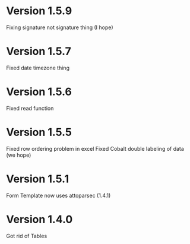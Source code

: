 
# Version 1.5.9
Fixing signature not signature thing (I hope)
# Version 1.5.7
Fixed date timezone thing
# Version 1.5.6
Fixed read function
# Version 1.5.5
Fixed row ordering problem in excel
Fixed Cobalt double labeling of data (we hope)
# Version 1.5.1
Form Template now uses attoparsec (1.4.1)
# Version 1.4.0
Got rid of Tables
